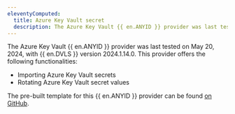 ```yaml
---
eleventyComputed:
  title: Azure Key Vault secret
  description: The Azure Key Vault {{ en.ANYID }} provider was last tested on May 20, 2024, with {{ en.DVLS }} version 2024.1.14.0.
---
```

The Azure Key Vault {{ en.ANYID }} provider was last tested on May 20, 2024, with {{ en.DVLS }} version 2024.1.14.0. This provider offers the following functionalities:
* Importing Azure Key Vault secrets
* Rotating Azure Key Vault secret values

The pre-built template for this {{ en.ANYID }} provider can be found [on GitHub](https://github.com/Devolutions/PAM-Providers/tree/master/Providers/Azure%20Key%20Vault).